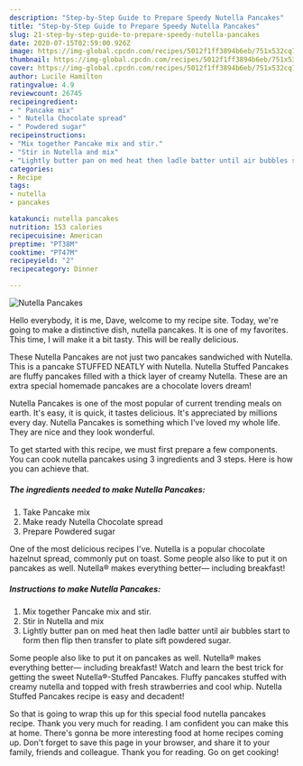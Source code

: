 ```yaml
---
description: "Step-by-Step Guide to Prepare Speedy Nutella Pancakes"
title: "Step-by-Step Guide to Prepare Speedy Nutella Pancakes"
slug: 21-step-by-step-guide-to-prepare-speedy-nutella-pancakes
date: 2020-07-15T02:59:00.926Z
image: https://img-global.cpcdn.com/recipes/5012f1ff3894b6eb/751x532cq70/nutella-pancakes-recipe-main-photo.jpg
thumbnail: https://img-global.cpcdn.com/recipes/5012f1ff3894b6eb/751x532cq70/nutella-pancakes-recipe-main-photo.jpg
cover: https://img-global.cpcdn.com/recipes/5012f1ff3894b6eb/751x532cq70/nutella-pancakes-recipe-main-photo.jpg
author: Lucile Hamilton
ratingvalue: 4.9
reviewcount: 26745
recipeingredient:
- " Pancake mix"
- " Nutella Chocolate spread"
- " Powdered sugar"
recipeinstructions:
- "Mix together Pancake mix and stir."
- "Stir in Nutella and mix"
- "Lightly butter pan on med heat then ladle batter until air bubbles start to form then flip then transfer to plate sift powdered sugar."
categories:
- Recipe
tags:
- nutella
- pancakes

katakunci: nutella pancakes 
nutrition: 153 calories
recipecuisine: American
preptime: "PT38M"
cooktime: "PT47M"
recipeyield: "2"
recipecategory: Dinner

---
```



![Nutella Pancakes](https://img-global.cpcdn.com/recipes/5012f1ff3894b6eb/751x532cq70/nutella-pancakes-recipe-main-photo.jpg)

Hello everybody, it is me, Dave, welcome to my recipe site. Today, we're going to make a distinctive dish, nutella pancakes. It is one of my favorites. This time, I will make it a bit tasty. This will be really delicious.

These Nutella Pancakes are not just two pancakes sandwiched with Nutella. This is a pancake STUFFED NEATLY with Nutella. Nutella Stuffed Pancakes are fluffy pancakes filled with a thick layer of creamy Nutella. These are an extra special homemade pancakes are a chocolate lovers dream!

Nutella Pancakes is one of the most popular of current trending meals on earth. It's easy, it is quick, it tastes delicious. It's appreciated by millions every day. Nutella Pancakes is something which I've loved my whole life. They are nice and they look wonderful.


To get started with this recipe, we must first prepare a few components. You can cook nutella pancakes using 3 ingredients and 3 steps. Here is how you can achieve that.

<!--inarticleads1-->

##### The ingredients needed to make Nutella Pancakes:

1. Take  Pancake mix
1. Make ready  Nutella Chocolate spread
1. Prepare  Powdered sugar


One of the most delicious recipes I&#39;ve. Nutella is a popular chocolate hazelnut spread, commonly put on toast. Some people also like to put it on pancakes as well. Nutella® makes everything better— including breakfast! 

<!--inarticleads2-->

##### Instructions to make Nutella Pancakes:

1. Mix together Pancake mix and stir.
1. Stir in Nutella and mix
1. Lightly butter pan on med heat then ladle batter until air bubbles start to form then flip then transfer to plate sift powdered sugar.


Some people also like to put it on pancakes as well. Nutella® makes everything better— including breakfast! Watch and learn the best trick for getting the sweet Nutella®-Stuffed Pancakes. Fluffy pancakes stuffed with creamy nutella and topped with fresh strawberries and cool whip. Nutella Stuffed Pancakes recipe is easy and decadent! 

So that is going to wrap this up for this special food nutella pancakes recipe. Thank you very much for reading. I am confident you can make this at home. There's gonna be more interesting food at home recipes coming up. Don't forget to save this page in your browser, and share it to your family, friends and colleague. Thank you for reading. Go on get cooking!
